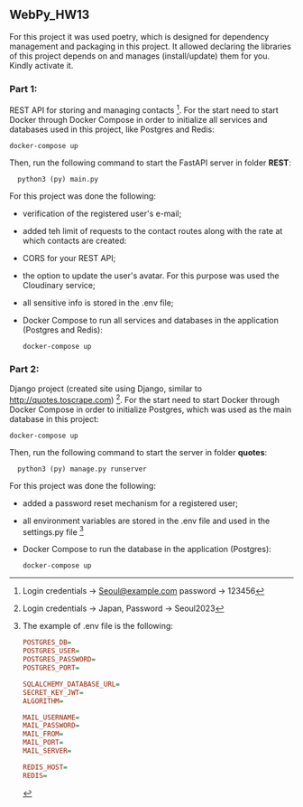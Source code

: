 ##  WebPy_HW13

For this project it was used poetry, which is designed for dependency management and packaging in this project. It 
allowed declaring the libraries of this project depends on and manages (install/update) them for you. Kindly activate it. 

### Part 1:
REST API for storing and managing contacts [^1]. For the start need to start Docker through Docker Compose in order to initialize all services and databases used in this project, like Postgres and Redis:

    docker-compose up

Then, run the following command to start the FastAPI server in folder **REST**:

      python3 (py) main.py

For this project was done the following:
- verification of the registered user's e-mail;
- added teh limit of requests to the contact routes along with the rate at which contacts are created:
- CORS for your REST API;
- the option to update the user's avatar. For this purpose was used the Cloudinary service;
- all sensitive info is stored in the .env file;
- Docker Compose to run all services and databases in the application (Postgres and Redis):

      docker-compose up


### Part 2:
Django project (created site using Django, similar to http://quotes.toscrape.com) [^2]. For the start need to start Docker through Docker Compose in order to initialize Postgres, which was used as the main database in this project:

    docker-compose up

Then, run the following command to start the server in folder **quotes**:

      python3 (py) manage.py runserver

For this project was done the following:
- added a password reset mechanism for a registered user; 
- all environment variables are stored in the .env file and used in the settings.py file [^3]
- Docker Compose to run the database in the application (Postgres):

      docker-compose up

[^1]: Login credentials -> Seoul@example.com
      password -> 123456

[^2]: Login credentials -> Japan, 
      Password -> Seoul2023

[^3]: The example of .env file is the following: 
    ```ini 
    POSTGRES_DB=
    POSTGRES_USER=
    POSTGRES_PASSWORD=
    POSTGRES_PORT=
    
    SQLALCHEMY_DATABASE_URL=
    SECRET_KEY_JWT=
    ALGORITHM=
    
    MAIL_USERNAME=
    MAIL_PASSWORD=
    MAIL_FROM=
    MAIL_PORT=
    MAIL_SERVER=
    
    REDIS_HOST=
    REDIS=